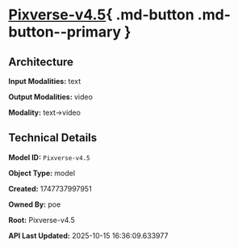 # [Pixverse-v4.5](https://poe.com/Pixverse-v4.5){ .md-button .md-button--primary }

## Architecture

**Input Modalities:** text

**Output Modalities:** video

**Modality:** text->video


## Technical Details

**Model ID:** `Pixverse-v4.5`

**Object Type:** model

**Created:** 1747737997951

**Owned By:** poe

**Root:** Pixverse-v4.5

**API Last Updated:** 2025-10-15 16:36:09.633977
